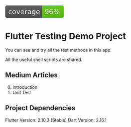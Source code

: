 ![Coverage](./coverage_badge.svg?sanitize=true)
# Flutter Testing Demo Project

You can see and try all the test methods in this app.

All the useful shell scripts are shared.

## Medium Articles
0. Introduction
1. Unit Test

## Project Dependencies

Flutter Version: 2.10.3 (Stable)
Dart Version: 2.16.1
